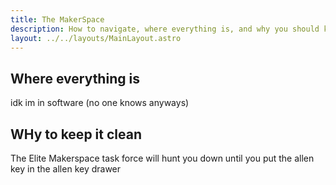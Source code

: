 ```yaml
---
title: The MakerSpace
description: How to navigate, where everything is, and why you should keep it clean.
layout: ../../layouts/MainLayout.astro
---
```


## Where everything is
idk im in software
(no one knows anyways)

## WHy to keep it clean
The Elite Makerspace task force will hunt you down until you put the allen key in the allen key drawer
